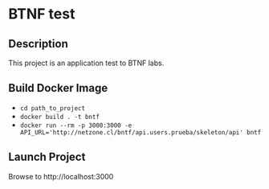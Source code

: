 # BTNF test

## Description
This project is an application test to BTNF labs. 

## Build Docker Image
  * `cd path_to_project`
  * `docker build . -t bntf`
  * `docker run --rm -p 3000:3000 -e API_URL='http://netzone.cl/bntf/api.users.prueba/skeleton/api' bntf`

## Launch Project 
Browse to http://localhost:3000
